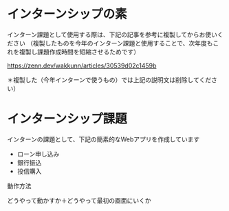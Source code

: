 # インターンシップの素
インターン課題として使用する際は、下記の記事を参考に複製してからお使いください
（複製したものを今年のインターン課題と使用することで、次年度もこれを複製し課題作成時間を短縮させるためです）

https://zenn.dev/wakkunn/articles/30539d02c1459b

＊複製した（今年インターンで使うもの）では上記の説明文は削除してください）

# インターンシップ課題
インターンの課題として、下記の簡素的なWebアプリを作成しています
- ローン申し込み
- 銀行振込
- 投信購入

動作方法

どうやって動かすか＋どうやって最初の画面にいくか

